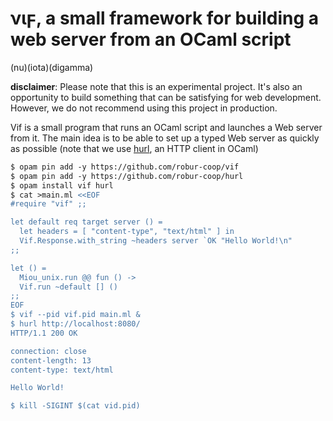 # νιϝ, a small framework for building a web server from an OCaml script

(nu)(iota)(digamma)

**disclaimer**: Please note that this is an experimental project. It's also an
opportunity to build something that can be satisfying for web development.
However, we do not recommend using this project in production.

Vif is a small program that runs an OCaml script and launches a Web server from
it. The main idea is to be able to set up a typed Web server as quickly as
possible (note that we use [hurl][hurl], an HTTP client in OCaml)
```ocaml
$ opam pin add -y https://github.com/robur-coop/vif
$ opam pin add -y https://github.com/robur-coop/hurl
$ opam install vif hurl
$ cat >main.ml <<EOF
#require "vif" ;;

let default req target server () =
  let headers = [ "content-type", "text/html" ] in
  Vif.Response.with_string ~headers server `OK "Hello World!\n"
;;

let () =
  Miou_unix.run @@ fun () ->
  Vif.run ~default [] ()
;;
EOF
$ vif --pid vif.pid main.ml &
$ hurl http://localhost:8080/
HTTP/1.1 200 OK

connection: close
content-length: 13
content-type: text/html

Hello World!

$ kill -SIGINT $(cat vid.pid)
```

[hurl]: https://github.com/robur-coop/hurl
